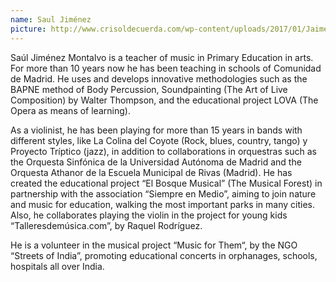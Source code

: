 ```yaml
---
name: Saul Jiménez
picture: http://www.crisoldecuerda.com/wp-content/uploads/2017/01/Jaime-Muñoz-foto-env-123x123-2017.jpg
---
```


Saúl Jiménez Montalvo is a teacher of music in Primary Education in arts. For more than 10 years now he has been teaching in schools of Comunidad de Madrid. He uses and develops innovative methodologies such as the BAPNE method of Body Percussion, Soundpainting (The Art of Live Composition) by Walter Thompson, and the educational project LOVA (The Opera as means of learning).

As a violinist, he has been playing for more than 15 years in bands with different styles, like La Colina del Coyote (Rock, blues, country, tango) y Proyecto Tríptico (jazz), in addition to collaborations in orquestras such as the Orquesta Sinfónica de la Universidad Autónoma de Madrid and the Orquesta Athanor de la Escuela Municipal de Rivas (Madrid). He has created the educational project “El Bosque Musical” (The Musical Forest) in partnership with the association “Siempre en Medio”, aiming to join nature and music for education, walking the most important parks in many cities. Also, he collaborates playing the violin in the project for young kids “Talleresdemúsica.com”, by Raquel Rodríguez.

He is a volunteer in the musical project “Music for Them“, by the NGO “Streets of India”, promoting educational concerts in orphanages, schools, hospitals all over India.
